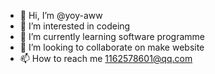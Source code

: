 - 👋 Hi, I’m @yoy-aww
- 👀 I’m interested in codeing
- 🌱 I’m currently learning software programme
- 💞️ I’m looking to collaborate on make website
- 📫 How to reach me 1162578601@qq.com

<!---
yoy-aww/yoy-aww is a ✨ special ✨ repository because its `README.md` (this file) appears on your GitHub profile.
You can click the Preview link to take a look at your changes.
--->
